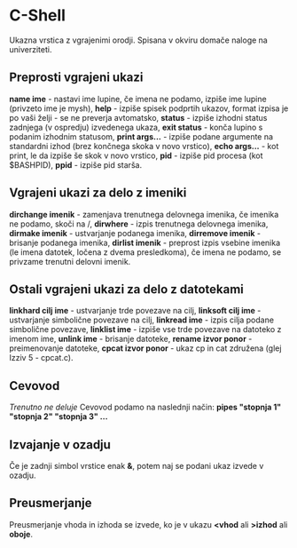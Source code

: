 # C-Shell
Ukazna vrstica z vgrajenimi orodji. Spisana v okviru domače naloge na univerziteti.

## Preprosti vgrajeni ukazi
**name ime** - nastavi ime lupine, če imena ne podamo, izpiše ime lupine (privzeto ime je mysh),
**help** - izpiše spisek podprtih ukazov, format izpisa je po vaši želji - se ne preverja avtomatsko,
**status** - izpiše izhodni status zadnjega (v ospredju) izvedenega ukaza,
**exit status** - konča lupino s podanim izhodnim statusom,
**print args...** - izpiše podane argumente na standardni izhod (brez končnega skoka v novo vrstico),
**echo args...** - kot print, le da izpiše še skok v novo vrstico,
**pid** - izpiše pid procesa (kot $BASHPID),
**ppid** - izpiše pid starša.

## Vgrajeni ukazi za delo z imeniki
**dirchange imenik** - zamenjava trenutnega delovnega imenika, če imenika ne podamo, skoči na /,
**dirwhere** - izpis trenutnega delovnega imenika,
**dirmake imenik** - ustvarjanje podanega imenika,
**dirremove imenik** - brisanje podanega imenika,
**dirlist imenik** - preprost izpis vsebine imenika (le imena datotek, ločena z dvema presledkoma), če imena ne podamo, se privzame trenutni delovni imenik.

## Ostali vgrajeni ukazi za delo z datotekami
**linkhard cilj ime** - ustvarjanje trde povezave na cilj,
**linksoft cilj ime** - ustvarjanje simbolične povezave na cilj,
**linkread ime** - izpis cilja podane simbolične povezave,
**linklist ime** - izpiše vse trde povezave na datoteko z imenom ime,
**unlink ime** - brisanje datoteke,
**rename izvor ponor** - preimenovanje datoteke,
**cpcat izvor ponor** - ukaz cp in cat združena (glej Izziv 5 - cpcat.c).

## Cevovod
*Trenutno ne deluje*
Cevovod podamo na naslednji način: **pipes "stopnja 1" "stopnja 2" "stopnja 3" ...**

## Izvajanje v ozadju
Če je zadnji simbol vrstice enak **&**, potem naj se podani ukaz izvede v ozadju.

## Preusmerjanje
Preusmerjanje vhoda in izhoda se izvede, ko je v ukazu **<vhod** ali **>izhod** ali **oboje**.
